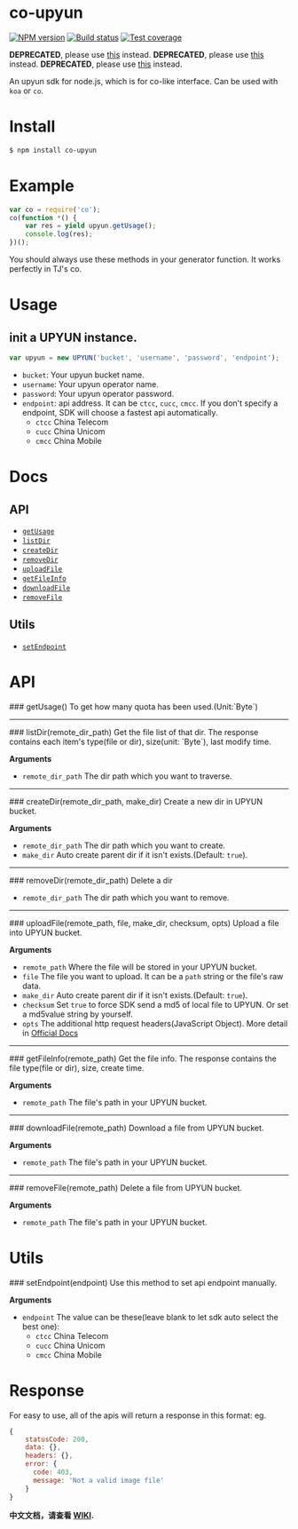 # co-upyun
[![NPM version](https://img.shields.io/npm/v/co-upyun.svg?style=flat)](https://www.npmjs.org/package/co-upyun)
[![Build status](https://img.shields.io/travis/lisposter/co-upyun.svg?style=flat)](https://travis-ci.org/lisposter/co-upyun)
[![Test coverage](https://img.shields.io/coveralls/lisposter/co-upyun.svg?style=flat)](https://coveralls.io/r/lisposter/co-upyun?branch=master)

__DEPRECATED__, please use [this](https://github.com/lisposter/node-upyun-legacy) instead.
__DEPRECATED__, please use [this](https://github.com/lisposter/node-upyun-legacy) instead.
__DEPRECATED__, please use [this](https://github.com/lisposter/node-upyun-legacy) instead.

An upyun sdk for node.js, which is for co-like interface. Can be used with `koa` or `co`.

# Install
```sh
$ npm install co-upyun
```
# Example
```js
var co = require('co');
co(function *() {
    var res = yield upyun.getUsage();
    console.log(res);
})();
```

You should always use these methods in your generator function. It works perfectly in TJ's co.

# Usage

## init a UPYUN instance.
```js
var upyun = new UPYUN('bucket', 'username', 'password', 'endpoint');
```
* `bucket`: Your upyun bucket name.
* `username`: Your upyun operator name.
* `password`: Your upyun operator password.
* `endpoint`: api address. It can be `ctcc`, `cucc`, `cmcc`. If you don't specify a endpoint, SDK will choose a fastest api automatically.
    * `ctcc` China Telecom
    * `cucc` China Unicom
    * `cmcc` China Mobile


# Docs
## API
* [`getUsage`](#getUsage)
* [`listDir`](#listDir)
* [`createDir`](#createDir)
* [`removeDir`](#removeDir)
* [`uploadFile`](#uploadFile)
* [`getFileInfo`](#getFileInfo)
* [`downloadFile`](#downloadFile)
* [`removeFile`](#removeFile)

## Utils

* [`setEndpoint`](#setEndpoint)

# API

<a name="getUsage" />
### getUsage()
To get how many quota has been used.(Unit:`Byte`)

---------------------------------------

<a name="" />
### listDir(remote_dir_path)
Get the file list of that dir. The response contains each item's type(file or dir), size(unit: `Byte`), last modify time.

__Arguments__
* `remote_dir_path` The dir path which you want to traverse.

---------------------------------------

<a name="createDir" />
### createDir(remote_dir_path, make_dir)
Create a new dir in UPYUN bucket.

__Arguments__
* `remote_dir_path` The dir path which you want to create.
* `make_dir` Auto create parent dir if it isn't exists.(Default: `true`).

---------------------------------------

<a name="removeDir" />
### removeDir(remote_dir_path)
Delete a dir

* `remote_dir_path` The dir path which you want to remove.

---------------------------------------

<a name="uploadFile" />
### uploadFile(remote_path, file, make_dir, checksum, opts)
Upload a file into UPYUN bucket.

__Arguments__
* `remote_path` Where the file will be stored in your UPYUN bucket.
* `file` The file you want to upload. It can be a `path` string or the file's raw data.
* `make_dir` Auto create parent dir if it isn't exists.(Default: `true`).
* `checksum` Set `true` to force SDK send a md5 of local file to UPYUN. Or set a md5value string by yourself.
* `opts` The additional http request headers(JavaScript Object). More detail in [Official Docs](http://docs.upyun.com/api/http_api/#上传文件)

---------------------------------------

<a name="getFileInfo" />
### getFileInfo(remote_path)
Get the file info. The response contains the file type(file or dir), size, create time.

__Arguments__
* `remote_path` The file's path in your UPYUN bucket.

---------------------------------------

<a name="downloadFile" />
### downloadFile(remote_path)
Download a file from UPYUN bucket.

__Arguments__
* `remote_path` The file's path in your UPYUN bucket.

---------------------------------------

<a name="removeFile" />
### removeFile(remote_path)
Delete a file from UPYUN bucket.

__Arguments__
* `remote_path` The file's path in your UPYUN bucket.

# Utils

<a name="setEndpoint" />
### setEndpoint(endpoint)
Use this method to set api endpoint manually.

__Arguments__
* `endpoint` The value can be these(leave blank to let sdk auto select the best one):
  * `ctcc` China Telecom
  * `cucc` China Unicom
  * `cmcc` China Mobile


# Response
For easy to use, all of the apis will return a response in this format:
eg.

```js
{
    statusCode: 200,
    data: {},
    headers: {},
    error: {
      code: 403,
      message: 'Not a valid image file'
    }
}
```

__中文文档，请查看 [WIKI](https://github.com/lisposter/co-upyun/wiki).__

